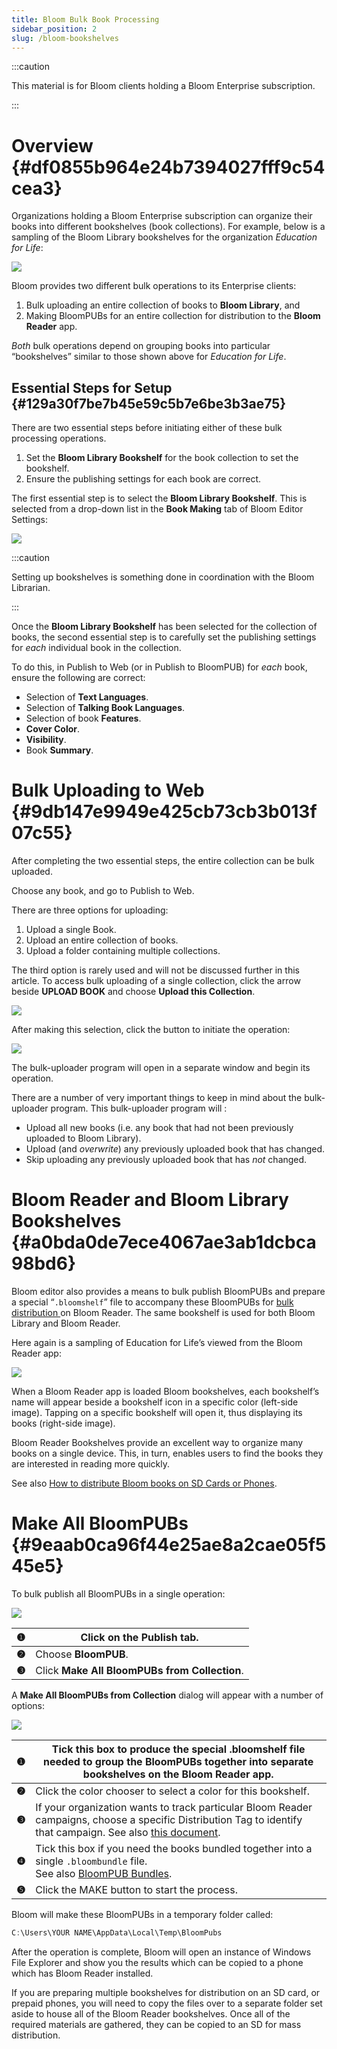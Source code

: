 ```yaml
---
title: Bloom Bulk Book Processing
sidebar_position: 2
slug: /bloom-bookshelves
---
```




:::caution

This material is for Bloom clients holding a Bloom Enterprise subscription.

:::




# Overview {#df0855b964e24b7394027fff9c54cea3}


Organizations holding a Bloom Enterprise subscription can organize their books into different bookshelves (book collections). For example, below is a sampling of the Bloom Library bookshelves for the organization _Education for Life_:


![](./1966485960.png)


Bloom provides two different bulk operations to its Enterprise clients: 

1. Bulk uploading an entire collection of books to **Bloom Library**, and
2. Making BloomPUBs for an entire collection for distribution to the **Bloom Reader** app.

_Both_ bulk operations depend on grouping books into particular “bookshelves” similar to those shown above for _Education for Life_.


## Essential Steps for Setup {#129a30f7be7b45e59c5b7e6be3b3ae75}


There are two essential steps before initiating either of these bulk processing operations.

1. Set the **Bloom Library Bookshelf** for the book collection to set the bookshelf.
2. Ensure the publishing settings for each book are correct.

The first essential step is to select the **Bloom Library Bookshelf**. This is selected from a drop-down list in the **Book Making** tab of Bloom Editor Settings:


![](./1777870164.png)


:::caution

Setting up bookshelves is something done in coordination with the Bloom Librarian. 

:::




Once the **Bloom Library Bookshelf** has been selected for the collection of books, the second essential step is to carefully set the publishing settings for _each_ individual book in the collection. 


To do this, in Publish to Web (or in Publish to BloomPUB) for _each_ book, ensure the following are correct:

- Selection of **Text Languages**.
- Selection of **Talking Book Languages**.
- Selection of book **Features**.
- **Cover Color**.
- **Visibility**.
- Book **Summary**.

# Bulk Uploading to Web {#9db147e9949e425cb73cb3b013f07c55}


After completing the two essential steps, the entire collection can be bulk uploaded. 


Choose any book, and go to Publish to Web.


There are three options for uploading:

1. Upload a single Book.
2. Upload an entire collection of books.
3. Upload a folder containing multiple collections.

The third option is rarely used and will not be discussed further in this article. To access bulk uploading of a single collection, click the arrow beside **UPLOAD BOOK** and choose **Upload this Collection**.


![](./2003777731.png)


After making this selection, click the button to initiate the operation:


![](./810165495.png)


The bulk-uploader program will open in a separate window and begin its operation. 


There are a number of very important things to keep in mind about the bulk-uploader program. This bulk-uploader program will :

- Upload all new books (i.e. any book that had not been previously uploaded to Bloom Library).
- Upload (and _overwrite_) any previously uploaded book that has changed.
- Skip uploading any previously uploaded book that has _not_ changed.

# Bloom Reader and Bloom Library Bookshelves {#a0bda0de7ece4067ae3ab1dcbca98bd6}


Bloom editor also provides a means to bulk publish BloomPUBs and prepare a special “`.bloomshelf`” file to accompany these BloomPUBs for [bulk distribution ](/BR-distribution)on Bloom Reader. The same bookshelf is used for both Bloom Library and Bloom Reader.


Here again is a sampling of Education for Life’s viewed from the Bloom Reader app:


![](./1416984979.png)


When a Bloom Reader app is loaded Bloom bookshelves, each bookshelf’s name will appear beside a bookshelf icon in a specific color (left-side image). Tapping on a specific bookshelf will open it, thus displaying its books (right-side image).


Bloom Reader Bookshelves provide an excellent way to organize many books on a single device. This, in turn, enables users to find the books they are interested in reading more quickly.


See also [How to distribute Bloom books on SD Cards or Phones](/BR-distribution).


# Make All BloomPUBs {#9eaab0ca96f44e25ae8a2cae05f545e5}


To bulk publish all BloomPUBs in a single operation: 


![](./834300152.png)


| **❶** | Click on the **Publish** tab.                  |
| ----- | ---------------------------------------------- |
| **❷** | Choose **BloomPUB**.                           |
| **❸** | Click **Make All BloomPUBs from Collection**.  |


A **Make All BloomPUBs from Collection** dialog will appear with a number of options:


![](./1466890969.png)


| **❶** | Tick this box to produce the special .bloomshelf file needed to group the BloomPUBs together into separate bookshelves on the Bloom Reader app.                                                                                                                                |
| ----- | ------------------------------------------------------------------------------------------------------------------------------------------------------------------------------------------------------------------------------------------------------------------------------ |
| **❷** | Click the color chooser to select a color for this bookshelf.                                                                                                                                                                                                                  |
| **❸** | If your organization wants to track particular Bloom Reader campaigns, choose a specific Distribution Tag to identify that campaign. See also [this document](https://docs.google.com/document/d/1Hm7apUH1KV3I_GCCOVkh-aiCtq5O_1ILcne074r_w-g/preview#heading=h.u0vc4ok5rukm). |
| **❹** | Tick this box if you need the books bundled together into a single `.bloombundle` file. <br/>See also [BloomPUB Bundles](/bloompub-bundles).                                                                                                                   |
| **❺** | Click the MAKE button to start the process.                                                                                                                                                                                                                                    |


Bloom will make these BloomPUBs in a temporary folder called:


```javascript
C:\Users\YOUR NAME\AppData\Local\Temp\BloomPubs
```


After the operation is complete, Bloom will open an instance of Windows File Explorer and show you the results which can be copied to a phone which has Bloom Reader installed.


If you are preparing multiple bookshelves for distribution on an SD card, or prepaid phones, you will need to copy the files over to a separate folder set aside to house all of the Bloom Reader bookshelves. Once all of the required materials are gathered, they can be copied to an SD for mass distribution.


